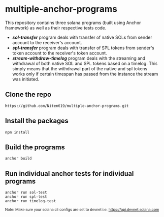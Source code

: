 # multiple-anchor-programs
This repository contains three solana programs (built using Anchor framework) as well as their respective tests code.  
  
* *__sol-transfer__* program deals with transfer of native SOLs from sender account to the receiver's account.  
* *__spl-transfer__* program deals with transfer of SPL tokens from sender's token account to the receiver's token account.  
* *__stream-withdraw-timelog__* program deals with the streaming and withdrawal of both native SOL and SPL tokens based on a timelog. This simply means that the withdrawal
part of the native and spl tokens works only if certain timespan has passed from the instance the stream was initiated.  
  
## Clone the repo  
```https://github.com/Niten619/multiple-anchor-programs.git```
  
## Install the packages  
```npm install```  

## Build the programs  
```anchor build```  
  
## Run individual anchor tests for individual programs  
```anchor run sol-test```  
```anchor run spl-test```  
```anchor run timelog-test```  
  
<sub>Note: Make sure your solana cli configs are set to devnet i.e. https://api.devnet.solana.com</sub>
